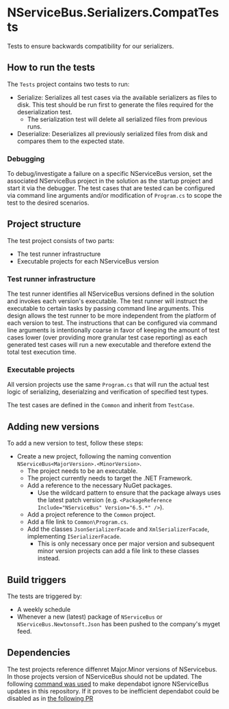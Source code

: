 # NServiceBus.Serializers.CompatTests

Tests to ensure backwards compatibility for our serializers.

## How to run the tests

The `Tests` project contains two tests to run:
* Serialize: Serializes all test cases via the available serializers as files to disk. This test should be run first to generate the files required for the deserialization test.
  * The serialization test will delete all serialized files from previous runs.
* Deserialize: Deserializes all previously serialized files from disk and compares them to the expected state.

### Debugging

To debug/investigate a failure on a specific NServiceBus version, set the associated NServiceBus project in the solution as the startup project and start it via the debugger. The test cases that are tested can be configured via command line arguments and/or modification of `Program.cs` to scope the test to the desired scenarios.

## Project structure

The test project consists of two parts:
* The test runner infrastructure
* Executable projects for each NServiceBus version

### Test runner infrastructure

The test runner identifies all NServiceBus versions defined in the solution and invokes each version's executable. The test runner will instruct the executable to certain tasks by passing command line arguments. This design allows the test runner to be more independent from the platform of each version to test. 
The instructions that can be configured via command line arguments is intentionally coarse in favor of keeping the amount of test cases lower (over providing more granular test case reporting) as each generated test cases will run a new executable and therefore extend the total test execution time.

### Executable projects

All version projects use the same `Program.cs` that will run the actual test logic of serializing, deserialzing and verification of specified test types.

The test cases are defined in the `Common` and inherit from `TestCase`.

## Adding new versions

To add a new version to test, follow these steps:
* Create a new project, following the naming convention `NServiceBus<MajorVersion>.<MinorVersion>`.
  * The project needs to be an executable.
  * The project currently needs to target the .NET Framework.
  * Add a reference to the necessary NuGet packages.
    * Use the wildcard pattern to ensure that the package always uses the latest patch version (e.g. `<PackageReference Include="NServiceBus" Version="6.5.*" />`).
  * Add a project reference to the `Common` project.
  * Add a file link to `Common\Program.cs`.
  * Add the classes `JsonSerializerFacade` and `XmlSerializerFacade`, implementing `ISerializerFacade`.
    * This is only necessary once per major version and subsequent minor version projects can add a file link to these classes instead.

## Build triggers

The tests are triggered by:
* A weekly schedule
* Whenever a new (latest) package of `NServiceBus` or `NServiceBus.Newtonsoft.Json` has been pushed to the company's myget feed.

## Dependencies

The test projects reference diffenret Major.Minor versions of NServicebus. In those projects version of NServiceBus should not be updated. The following [command was used](https://github.com/Particular/NServiceBus.Serializers.CompatTests/pull/23#issuecomment-797354551) to make dependabot ignore NServiceBus updates in this repository. If it proves to be inefficient dependabot could be disabled as in [the following PR](https://github.com/Particular/NServiceBus.Serializers.CompatTests/pull/32)
